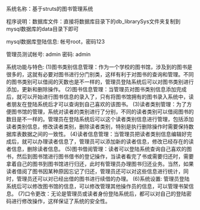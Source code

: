 系统名称：基于struts的图书管理系统

程序说明：数据库文件：直接将数据库目录下的db_librarySys文件夹复制到mysql数据库的data目录下即可

mysql数据库登陆信息: 帐号root，密码123

管理员测试帐号: admin 密码: admin

系统功能与特色:
  (1)图书类别信息管理：作为一个学校的图书馆，涉及到的图书是很多的，这就有必要对图书进行分门别类，这样有利于对图书的查询和管理。不同的图书类别可以借阅的天数也是不一样的，管理员登陆系统后可以对图书类别进行添加，更新和删除操作。
  (2)图书信息管理：当管理员对图书类别信息添加完成后，就可以开始进行图书信息的录入了，只有将图书馆拥有的图书录入系统中，读者朋友在登陆系统后才可以查询到自己喜欢的该图书。
  (3)读者类别管理：为了方便图书馆的管理，系统对读者的类别进行了分别，不同的读者类别可以借阅图书的数目是不一样的。管理员在登陆系统后可以这个读者类别信息进行管理，包括添加读者类别信息，修改读者类别，删除读者类别，特别是执行删除操作时需要保持数据库表数据之间的一致性。
  (4)读者信息管理：当管理员把读者类别信息编辑好完成后，就可以办理读者信息了，管理员可以添加新的读者信息，修改已经存在的读者信息，删除读者信息。
  (5)图书借阅管理：读者可以登陆系统查询自己喜欢的图书，然后到图书馆进行图书借书的登记操作，当读者看完了书或需要归还时，需要拿着自己的图书到图书馆进行归还，此时有管理员办理图书归还业务。当然，如果读者借阅了图书因某种原因忘记了归还，管理员还可以对这些信息进行统计，同时，管理员还可以对已经出借的图书进行续借的办理。
  (6)系统设置: 管理员登陆系统后可以修改图书馆的信息，可以修改管理其他操作员的信息，可以管理书架信息。
  (7)口令更改：无论是管理员或读者身份登陆系统后，都可以对自己的登陆密码进行修改操作，这样保证了系统的安全性。
  

